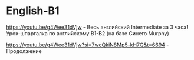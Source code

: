 # English-B1

https://youtu.be/g4Wee31dVjw - Весь английский Intermediate за 3 часа! Урок-шпаргалка по английскому B1-B2 (на базе Синего Murphy)

https://youtu.be/g4Wee31dVjw?si=7wcQkiN8Mp5-kH7Q&t=6694 - Продолжение
